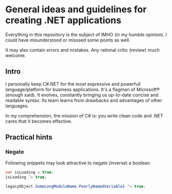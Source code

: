 # General ideas and guidelines for creating .NET applications
Everything in this repository is the subject of IMHO (in my humble opinion). I could have misunderstood or misssed some points as well. 

It may also contain errors and mistakes. Any rational critic (review) much welcome.

## Intro
I personally keep C#\.NET for the most expressive and powerfull language/platform for business applications. It's a flagman of Microsoft&#174; (enough said). It evolves, constantly bringing us up-to-date concise and readable syntax. Its team learns from drawbacks and advantages of other languages.

In my comprehension, the mission of C# is: you write clean code and .NET cares that it becomes effective. 

## Practical hints
### Negate
Following snippets may look attractive to negate (inverse) a boolean:
```csharp
var isLoading = true;
isLoading ^= true;

legacyObject.SomeLongModuleName.PoorlyNamedVariable1 ^= true;
```

